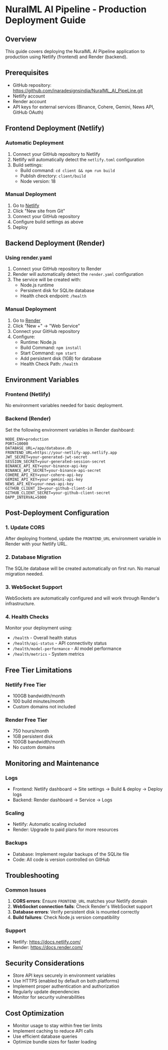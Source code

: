 # NuralML AI Pipeline - Production Deployment Guide

## Overview
This guide covers deploying the NuralML AI Pipeline application to production using Netlify (frontend) and Render (backend).

## Prerequisites
- GitHub repository: https://github.com/inaradesignsindia/NuralML_AI_PipeLine.git
- Netlify account
- Render account
- API keys for external services (Binance, Cohere, Gemini, News API, GitHub OAuth)

## Frontend Deployment (Netlify)

### Automatic Deployment
1. Connect your GitHub repository to Netlify
2. Netlify will automatically detect the `netlify.toml` configuration
3. Build settings:
   - Build command: `cd client && npm run build`
   - Publish directory: `client/build`
   - Node version: 18

### Manual Deployment
1. Go to [Netlify](https://netlify.com)
2. Click "New site from Git"
3. Connect your GitHub repository
4. Configure build settings as above
5. Deploy

## Backend Deployment (Render)

### Using render.yaml
1. Connect your GitHub repository to Render
2. Render will automatically detect the `render.yaml` configuration
3. The service will be created with:
   - Node.js runtime
   - Persistent disk for SQLite database
   - Health check endpoint: `/health`

### Manual Deployment
1. Go to [Render](https://render.com)
2. Click "New +" → "Web Service"
3. Connect your GitHub repository
4. Configure:
   - Runtime: Node.js
   - Build Command: `npm install`
   - Start Command: `npm start`
   - Add persistent disk (1GB) for database
   - Health Check Path: `/health`

## Environment Variables

### Frontend (Netlify)
No environment variables needed for basic deployment.

### Backend (Render)
Set the following environment variables in Render dashboard:

```
NODE_ENV=production
PORT=10000
DATABASE_URL=/app/database.db
FRONTEND_URL=https://your-netlify-app.netlify.app
JWT_SECRET=your-generated-jwt-secret
SESSION_SECRET=your-generated-session-secret
BINANCE_API_KEY=your-binance-api-key
BINANCE_API_SECRET=your-binance-api-secret
COHERE_API_KEY=your-cohere-api-key
GEMINI_API_KEY=your-gemini-api-key
NEWS_API_KEY=your-news-api-key
GITHUB_CLIENT_ID=your-github-client-id
GITHUB_CLIENT_SECRET=your-github-client-secret
DAPP_INTERVAL=5000
```

## Post-Deployment Configuration

### 1. Update CORS
After deploying frontend, update the `FRONTEND_URL` environment variable in Render with your Netlify URL.

### 2. Database Migration
The SQLite database will be created automatically on first run. No manual migration needed.

### 3. WebSocket Support
WebSockets are automatically configured and will work through Render's infrastructure.

### 4. Health Checks
Monitor your deployment using:
- `/health` - Overall health status
- `/health/api-status` - API connectivity status
- `/health/model-performance` - AI model performance
- `/health/metrics` - System metrics

## Free Tier Limitations

### Netlify Free Tier
- 100GB bandwidth/month
- 100 build minutes/month
- Custom domains not included

### Render Free Tier
- 750 hours/month
- 1GB persistent disk
- 100GB bandwidth/month
- No custom domains

## Monitoring and Maintenance

### Logs
- Frontend: Netlify dashboard → Site settings → Build & deploy → Deploy logs
- Backend: Render dashboard → Service → Logs

### Scaling
- Netlify: Automatic scaling included
- Render: Upgrade to paid plans for more resources

### Backups
- Database: Implement regular backups of the SQLite file
- Code: All code is version controlled on GitHub

## Troubleshooting

### Common Issues
1. **CORS errors**: Ensure `FRONTEND_URL` matches your Netlify domain
2. **WebSocket connection fails**: Check Render's WebSocket support
3. **Database errors**: Verify persistent disk is mounted correctly
4. **Build failures**: Check Node.js version compatibility

### Support
- Netlify: https://docs.netlify.com/
- Render: https://docs.render.com/

## Security Considerations
- Store API keys securely in environment variables
- Use HTTPS (enabled by default on both platforms)
- Implement proper authentication and authorization
- Regularly update dependencies
- Monitor for security vulnerabilities

## Cost Optimization
- Monitor usage to stay within free tier limits
- Implement caching to reduce API calls
- Use efficient database queries
- Optimize bundle sizes for faster loading
